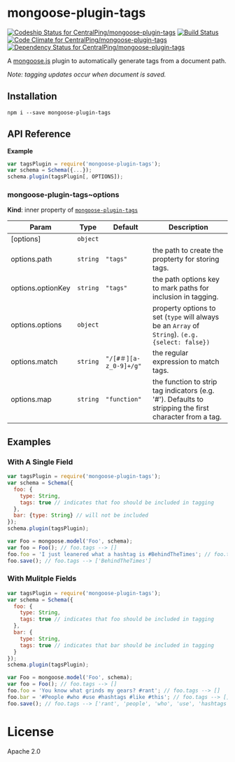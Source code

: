mongoose-plugin-tags
====================

[![Codeship Status for CentralPing/mongoose-plugin-tags](https://codeship.com/projects/39caf290-4b42-0132-6abf-22e4e23acdc5/status)](https://codeship.com/projects/46704)
[![Build Status](https://travis-ci.org/CentralPing/mongoose-plugin-tags.svg?branch=master)](https://travis-ci.org/CentralPing/mongoose-plugin-tags)
[![Code Climate for CentralPing/mongoose-plugin-tags](https://codeclimate.com/github/CentralPing/mongoose-plugin-tags/badges/gpa.svg)](https://codeclimate.com/github/CentralPing/mongoose-plugin-tags)
[![Dependency Status for CentralPing/mongoose-plugin-tags](https://david-dm.org/CentralPing/mongoose-plugin-tags.svg)](https://david-dm.org/CentralPing/mongoose-plugin-tags)

A [mongoose.js](https://github.com/Automattic/mongoose/) plugin to automatically generate tags from a document path.

*Note: tagging updates occur when document is saved.*

## Installation

`npm i --save mongoose-plugin-tags`

## API Reference
**Example**  
```js
var tagsPlugin = require('mongoose-plugin-tags');
var schema = Schema({...});
schema.plugin(tagsPlugin[, OPTIONS]);
```
<a name="module_mongoose-plugin-tags..options"></a>

### mongoose-plugin-tags~options
**Kind**: inner property of <code>[mongoose-plugin-tags](#module_mongoose-plugin-tags)</code>  

| Param | Type | Default | Description |
| --- | --- | --- | --- |
| [options] | <code>object</code> |  |  |
| options.path | <code>string</code> | <code>&quot;tags&quot;</code> | the path to create the propterty for storing tags. |
| options.optionKey | <code>string</code> | <code>&quot;tags&quot;</code> | the path options key to mark paths for inclusion in tagging. |
| options.options | <code>object</code> |  | property options to set (`type` will always be an `Array` of `String`). `(e.g. {select: false})` |
| options.match | <code>string</code> | <code>&quot;/[#＃][a-z_0-9]+/g&quot;</code> | the regular expression to match tags. |
| options.map | <code>string</code> | <code>&quot;function&quot;</code> | the function to strip tag indicators (e.g. '#'). Defaults to stripping the first character from a tag. |


## Examples

### With A Single Field
```js
var tagsPlugin = require('mongoose-plugin-tags');
var schema = Schema({
  foo: {
    type: String,
    tags: true // indicates that foo should be included in tagging
  },
  bar: {type: String} // will not be included
});
schema.plugin(tagsPlugin);

var Foo = mongoose.model('Foo', schema);
var foo = Foo(); // foo.tags --> []
foo.foo = 'I just leanered what a hashtag is #BehindTheTimes'; // foo.tags --> []
foo.save(); // foo.tags --> ['BehindTheTimes']
```

### With Mulitple Fields
```js
var tagsPlugin = require('mongoose-plugin-tags');
var schema = Schema({
  foo: {
    type: String,
    tags: true // indicates that foo should be included in tagging
  },
  bar: {
    type: String,
    tags: true // indicates that bar should be included in tagging
  }
});
schema.plugin(tagsPlugin);

var Foo = mongoose.model('Foo', schema);
var foo = Foo(); // foo.tags --> []
foo.foo = 'You know what grinds my gears? #rant'; // foo.tags --> []
foo.bar = '#People #who #use #hashtags #like #this'; // foo.tags --> []
foo.save(); // foo.tags --> ['rant', 'people', 'who', 'use', 'hashtags', 'like', 'this']
```

# License

Apache 2.0
